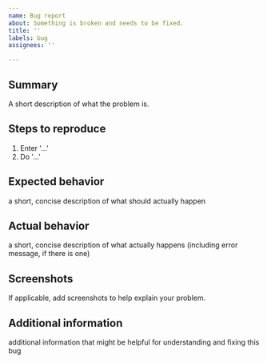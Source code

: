```yaml
---
name: Bug report
about: Something is broken and needs to be fixed.
title: ''
labels: bug
assignees: ''

---
```


## Summary

A short description of what the problem is.

## Steps to reproduce

1. Enter '…'
2. Do '…'

## Expected behavior

a short, concise description of what should actually happen

## Actual behavior

a short, concise description of what actually happens (including error message,
if there is one)

## Screenshots

If applicable, add screenshots to help explain your problem.

## Additional information

additional information that might be helpful for understanding and fixing
this bug
